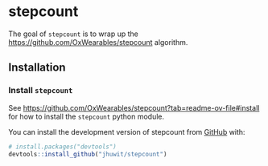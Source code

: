 
<!-- README.md is generated from README.Rmd. Please edit that file -->

# stepcount

<!-- badges: start -->
<!-- badges: end -->

The goal of `stepcount` is to wrap up the
<https://github.com/OxWearables/stepcount> algorithm.

## Installation

### Install `stepcount`

See
<https://github.com/OxWearables/stepcount?tab=readme-ov-file#install>
for how to install the `stepcount` python module.

You can install the development version of stepcount from
[GitHub](https://github.com/) with:

``` r
# install.packages("devtools")
devtools::install_github("jhuwit/stepcount")
```
